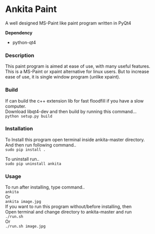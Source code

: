 # Ankita Paint
A well designed MS-Paint like paint program written in PyQt4

**Dependency**  
* python-qt4  

### Description
This paint program is aimed at ease of use, with many useful features.  
This is a MS-Paint or xpaint alternative for linux users. But to increase  
ease of use, it is single window program (unlike xpaint).

### Build
If can build the c++ extension lib for fast floodfill if you have a slow computer.  
Download libqt4-dev and then build by running this command...  
    `python setup.py build`

### Installation
To Install this program open terminal inside ankita-master directory.  
And then run following command..  
    `sudo pip install .`  

To uninstall run..  
    `sudo pip uninstall ankita`


### Usage
To run after installing, type command..  
  `ankita`  
Or  
  `ankita image.jpg`  
If you want to run this program without/before installing, then  
Open terminal and change directory to ankita-master and run  
  `./run.sh`  
Or  
  `./run.sh image.jpg`  

